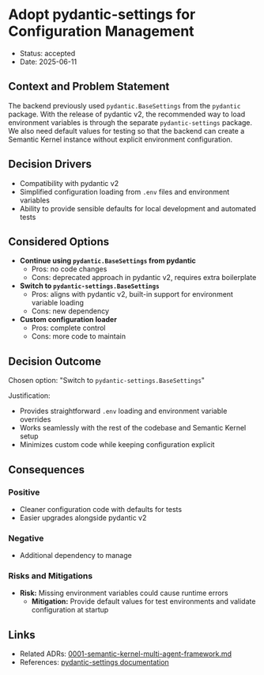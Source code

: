 # Adopt pydantic-settings for Configuration Management

* Status: accepted
* Date: 2025-06-11

## Context and Problem Statement

The backend previously used `pydantic.BaseSettings` from the `pydantic` package. With the release of pydantic v2, the recommended way to load environment variables is through the separate `pydantic-settings` package. We also need default values for testing so that the backend can create a Semantic Kernel instance without explicit environment configuration.

## Decision Drivers

* Compatibility with pydantic v2
* Simplified configuration loading from `.env` files and environment variables
* Ability to provide sensible defaults for local development and automated tests

## Considered Options

* **Continue using `pydantic.BaseSettings` from pydantic**
  * Pros: no code changes
  * Cons: deprecated approach in pydantic v2, requires extra boilerplate
* **Switch to `pydantic-settings.BaseSettings`**
  * Pros: aligns with pydantic v2, built-in support for environment variable loading
  * Cons: new dependency
* **Custom configuration loader**
  * Pros: complete control
  * Cons: more code to maintain

## Decision Outcome

Chosen option: "Switch to `pydantic-settings.BaseSettings`"

Justification:
* Provides straightforward `.env` loading and environment variable overrides
* Works seamlessly with the rest of the codebase and Semantic Kernel setup
* Minimizes custom code while keeping configuration explicit

## Consequences

### Positive
* Cleaner configuration code with defaults for tests
* Easier upgrades alongside pydantic v2

### Negative
* Additional dependency to manage

### Risks and Mitigations
* **Risk:** Missing environment variables could cause runtime errors
  * **Mitigation:** Provide default values for test environments and validate configuration at startup

## Links
* Related ADRs: [0001-semantic-kernel-multi-agent-framework.md](0001-semantic-kernel-multi-agent-framework.md)
* References: [pydantic-settings documentation](https://docs.pydantic.dev/latest/concepts/pydantic_settings/)
